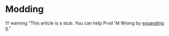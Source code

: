 # Modding

!!! warning "This article is a stub. You can help Prvd 'M Wrong by
[expanding it](https://github.com/prvdmwrong/prvdmwrong/edit/0.2/docs/learn/foundations/modding.md)."
